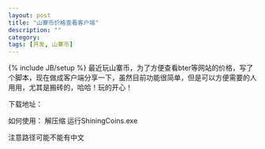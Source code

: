 ```yaml
---
layout: post
title: "山寨币价格查看客户端"
description: "" 
category: 
tags: [开发, 山寨币]
---
```

{% include JB/setup %}
最近玩山寨币，为了方便查看bter等网站的价格，写了个脚本，现在做成客户端分享一下，虽然目前功能很简单，但是可以方便需要的人用用，尤其是搬砖的，哈哈！玩的开心！


下载地址：


如何使用：
解压缩
运行ShiningCoins.exe

注意路径可能不能有中文